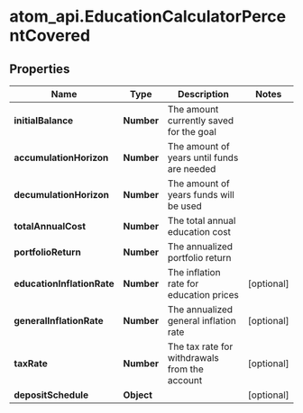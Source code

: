 # atom_api.EducationCalculatorPercentCovered

## Properties
Name | Type | Description | Notes
------------ | ------------- | ------------- | -------------
**initialBalance** | **Number** | The amount currently saved for the goal | 
**accumulationHorizon** | **Number** | The amount of years until funds are needed | 
**decumulationHorizon** | **Number** | The amount of years funds will be used | 
**totalAnnualCost** | **Number** | The total annual education cost | 
**portfolioReturn** | **Number** | The annualized portfolio return | 
**educationInflationRate** | **Number** | The inflation rate for education prices | [optional] 
**generalInflationRate** | **Number** | The annualized general inflation rate | [optional] 
**taxRate** | **Number** | The tax rate for withdrawals from the account | [optional] 
**depositSchedule** | **Object** |  | [optional] 


